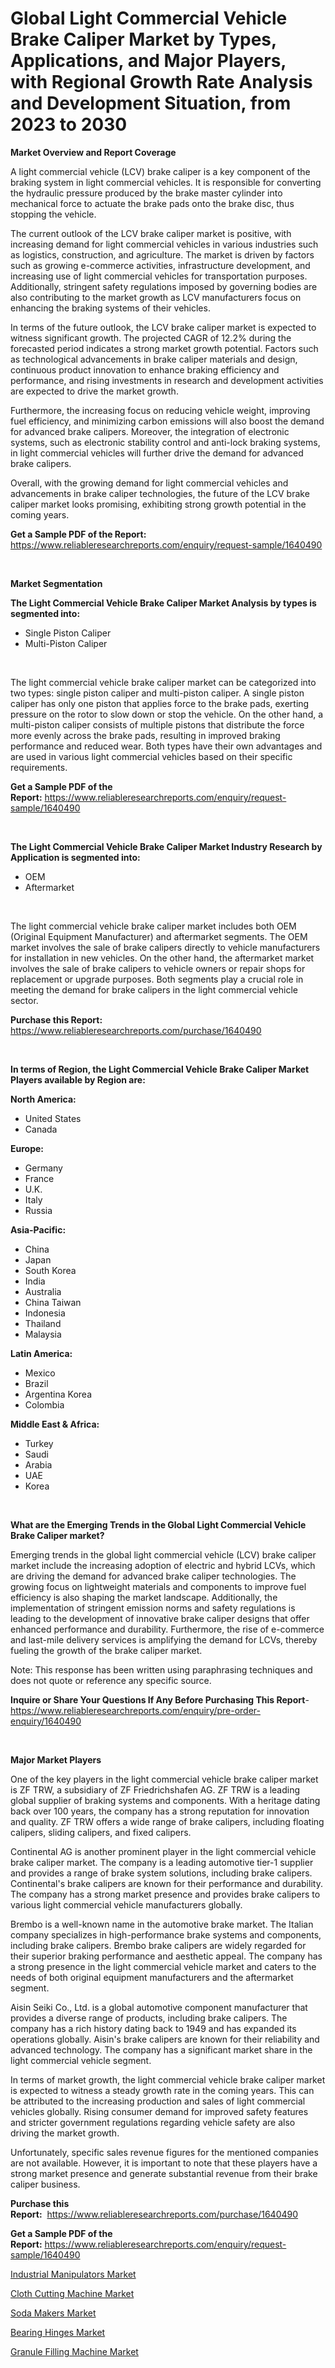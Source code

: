 <p><h1>Global Light Commercial Vehicle Brake Caliper Market by Types, Applications, and Major Players, with Regional Growth Rate Analysis and Development Situation, from 2023 to 2030</h1></p><p><strong>Market Overview and Report Coverage</strong></p>
<p><p>A light commercial vehicle (LCV) brake caliper is a key component of the braking system in light commercial vehicles. It is responsible for converting the hydraulic pressure produced by the brake master cylinder into mechanical force to actuate the brake pads onto the brake disc, thus stopping the vehicle.</p><p>The current outlook of the LCV brake caliper market is positive, with increasing demand for light commercial vehicles in various industries such as logistics, construction, and agriculture. The market is driven by factors such as growing e-commerce activities, infrastructure development, and increasing use of light commercial vehicles for transportation purposes. Additionally, stringent safety regulations imposed by governing bodies are also contributing to the market growth as LCV manufacturers focus on enhancing the braking systems of their vehicles.</p><p>In terms of the future outlook, the LCV brake caliper market is expected to witness significant growth. The projected CAGR of 12.2% during the forecasted period indicates a strong market growth potential. Factors such as technological advancements in brake caliper materials and design, continuous product innovation to enhance braking efficiency and performance, and rising investments in research and development activities are expected to drive the market growth.</p><p>Furthermore, the increasing focus on reducing vehicle weight, improving fuel efficiency, and minimizing carbon emissions will also boost the demand for advanced brake calipers. Moreover, the integration of electronic systems, such as electronic stability control and anti-lock braking systems, in light commercial vehicles will further drive the demand for advanced brake calipers.</p><p>Overall, with the growing demand for light commercial vehicles and advancements in brake caliper technologies, the future of the LCV brake caliper market looks promising, exhibiting strong growth potential in the coming years.</p></p>
<p><strong>Get a Sample PDF of the Report:</strong> <a href="https://www.reliableresearchreports.com/enquiry/request-sample/1640490">https://www.reliableresearchreports.com/enquiry/request-sample/1640490</a></p>
<p>&nbsp;</p>
<p><strong>Market Segmentation</strong></p>
<p><strong>The Light Commercial Vehicle Brake Caliper Market Analysis by types is segmented into:</strong></p>
<p><ul><li>Single Piston Caliper</li><li>Multi-Piston Caliper</li></ul></p>
<p>&nbsp;</p>
<p><p>The light commercial vehicle brake caliper market can be categorized into two types: single piston caliper and multi-piston caliper. A single piston caliper has only one piston that applies force to the brake pads, exerting pressure on the rotor to slow down or stop the vehicle. On the other hand, a multi-piston caliper consists of multiple pistons that distribute the force more evenly across the brake pads, resulting in improved braking performance and reduced wear. Both types have their own advantages and are used in various light commercial vehicles based on their specific requirements.</p></p>
<p><strong>Get a Sample PDF of the Report:</strong>&nbsp;<a href="https://www.reliableresearchreports.com/enquiry/request-sample/1640490">https://www.reliableresearchreports.com/enquiry/request-sample/1640490</a></p>
<p>&nbsp;</p>
<p><strong>The Light Commercial Vehicle Brake Caliper Market Industry Research by Application is segmented into:</strong></p>
<p><ul><li>OEM</li><li>Aftermarket</li></ul></p>
<p>&nbsp;</p>
<p><p>The light commercial vehicle brake caliper market includes both OEM (Original Equipment Manufacturer) and aftermarket segments. The OEM market involves the sale of brake calipers directly to vehicle manufacturers for installation in new vehicles. On the other hand, the aftermarket market involves the sale of brake calipers to vehicle owners or repair shops for replacement or upgrade purposes. Both segments play a crucial role in meeting the demand for brake calipers in the light commercial vehicle sector.</p></p>
<p><strong>Purchase this Report:</strong>&nbsp; <a href="https://www.reliableresearchreports.com/purchase/1640490">https://www.reliableresearchreports.com/purchase/1640490</a></p>
<p>&nbsp;</p>
<p><strong>In terms of Region, the Light Commercial Vehicle Brake Caliper Market Players available by Region are:</strong></p>
<p>
    <p> <strong> North America: </strong>
        <ul>
            <li>United States</li>
            <li>Canada</li>
        </ul>
        </p> 
    <p> <strong> Europe: </strong>
        <ul>
            <li>Germany</li>
            <li>France</li>
            <li>U.K.</li>
            <li>Italy</li>
            <li>Russia</li>
        </ul>
        </p> 
    <p> <strong> Asia-Pacific: </strong>
        <ul>
            <li>China</li>
            <li>Japan</li>
            <li>South Korea</li>
            <li>India</li>
            <li>Australia</li>
            <li>China Taiwan</li>
            <li>Indonesia</li>
            <li>Thailand</li>
            <li>Malaysia</li>
        </ul>
        </p> 
    <p> <strong> Latin America: </strong>
        <ul>
            <li>Mexico</li>
            <li>Brazil</li>
            <li>Argentina Korea</li>
            <li>Colombia</li>
        </ul>
        </p> 
    <p> <strong> Middle East & Africa: </strong>
        <ul>
            <li>Turkey</li>
            <li>Saudi</li>
            <li>Arabia</li>
            <li>UAE</li>
            <li>Korea</li>
        </ul>
    </p>
    </p>
<p>&nbsp;</p>
<p><strong>What are the Emerging Trends in the Global Light Commercial Vehicle Brake Caliper market?</strong></p>
<p><p>Emerging trends in the global light commercial vehicle (LCV) brake caliper market include the increasing adoption of electric and hybrid LCVs, which are driving the demand for advanced brake caliper technologies. The growing focus on lightweight materials and components to improve fuel efficiency is also shaping the market landscape. Additionally, the implementation of stringent emission norms and safety regulations is leading to the development of innovative brake caliper designs that offer enhanced performance and durability. Furthermore, the rise of e-commerce and last-mile delivery services is amplifying the demand for LCVs, thereby fueling the growth of the brake caliper market.</p><p>Note: This response has been written using paraphrasing techniques and does not quote or reference any specific source.</p></p>
<p><strong>Inquire or Share Your Questions If Any Before Purchasing This Report</strong>- <a href="https://www.reliableresearchreports.com/enquiry/pre-order-enquiry/1640490">https://www.reliableresearchreports.com/enquiry/pre-order-enquiry/1640490</a></p>
<p>&nbsp;</p>
<p><strong>Major Market Players</strong></p>
<p><p>One of the key players in the light commercial vehicle brake caliper market is ZF TRW, a subsidiary of ZF Friedrichshafen AG. ZF TRW is a leading global supplier of braking systems and components. With a heritage dating back over 100 years, the company has a strong reputation for innovation and quality. ZF TRW offers a wide range of brake calipers, including floating calipers, sliding calipers, and fixed calipers.</p><p>Continental AG is another prominent player in the light commercial vehicle brake caliper market. The company is a leading automotive tier-1 supplier and provides a range of brake system solutions, including brake calipers. Continental's brake calipers are known for their performance and durability. The company has a strong market presence and provides brake calipers to various light commercial vehicle manufacturers globally.</p><p>Brembo is a well-known name in the automotive brake market. The Italian company specializes in high-performance brake systems and components, including brake calipers. Brembo brake calipers are widely regarded for their superior braking performance and aesthetic appeal. The company has a strong presence in the light commercial vehicle market and caters to the needs of both original equipment manufacturers and the aftermarket segment.</p><p>Aisin Seiki Co., Ltd. is a global automotive component manufacturer that provides a diverse range of products, including brake calipers. The company has a rich history dating back to 1949 and has expanded its operations globally. Aisin's brake calipers are known for their reliability and advanced technology. The company has a significant market share in the light commercial vehicle segment.</p><p>In terms of market growth, the light commercial vehicle brake caliper market is expected to witness a steady growth rate in the coming years. This can be attributed to the increasing production and sales of light commercial vehicles globally. Rising consumer demand for improved safety features and stricter government regulations regarding vehicle safety are also driving the market growth.</p><p>Unfortunately, specific sales revenue figures for the mentioned companies are not available. However, it is important to note that these players have a strong market presence and generate substantial revenue from their brake caliper business.</p></p>
<p><strong>Purchase this Report:</strong>&nbsp;&nbsp;<a href="https://www.reliableresearchreports.com/purchase/1640490">https://www.reliableresearchreports.com/purchase/1640490</a></p>
<p></p>
<p><strong>Get a Sample PDF of the Report:</strong>&nbsp;<a href="https://www.reliableresearchreports.com/enquiry/request-sample/1640490">https://www.reliableresearchreports.com/enquiry/request-sample/1640490</a></p>
<p><p><a href="https://www.linkedin.com/pulse/industrial-manipulators-market-share-amp-new-trends-analysis-hj1ce/">Industrial Manipulators Market</a></p><p><a href="https://medium.com/@ebbaeffertz1951/cloth-cutting-machine-market-analysis-its-cagr-market-segmentation-and-global-industry-overview-3e9b3af512cb">Cloth Cutting Machine Market</a></p><p><a href="https://www.linkedin.com/pulse/soda-makers-market-size-growth-forecast-from-2023-2030-mezzanin-acvte/">Soda Makers Market</a></p><p><a href="https://www.linkedin.com/pulse/bearing-hinges-market-research-report-unlocks-analysis-financial-nrtve/">Bearing Hinges Market</a></p><p><a href="https://medium.com/@verlielesch1927/granule-filling-machine-market-size-reveals-the-best-marketing-channels-in-global-industry-de0e8d5aeb0a">Granule Filling Machine Market</a></p></p>